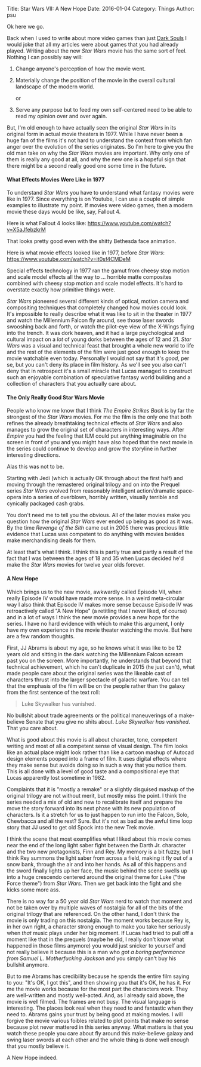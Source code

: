 Title: Star Wars VII: A New Hope
Date: 2016-01-04
Category: Things
Author: psu

Ok here we go.

Back when I used to write about more video games than just <a href="http://mutable-states.com/summer-of-dark-souls.html">Dark Souls</a> I would joke that all my articles were about games that you had already played. Writing about the new *Star Wars* movie has the same sort of feel. Nothing I can possibly say will:

1. Change anyone's perception of how the movie went.

2. Materially change the position of the movie in the overall cultural landscape of the modern world.

	or

3. Serve any purpose but to feed my own self-centered need to be able to read my opinion over and over again.

But, I'm old enough to have actually seen the original *Star Wars* in its original form in actual movie theaters in 1977. While I have never been a huge fan of the films it's not hard to understand the context from which fan anger over the evolution of the series originates. So I'm here to give you the old man take on why the *Star Wars* movies are important. Why only one of them is really any good at all, and why the new one is a hopeful sign that there might be a second really good one some time in the future.

#### What Effects Movies Were Like in 1977

To understand *Star Wars* you have to understand what fantasy movies were like in 1977. Since everything is on Youtube, I can use a couple of simple examples to illustrate my point. If movies were video games, then a modern movie these days would be like, say, Fallout 4.

Here is what Fallout 4 looks like: <a href="https://www.youtube.com/watch?v=X5aJfebzkrM">https://www.youtube.com/watch?v=X5aJfebzkrM</a>

That looks pretty good even with the shitty Bethesda face animation.

Here is what movie effects looked like in 1977, before *Star Wars*: <a href="https://www.youtube.com/watch?v=it0sf4CMDeM">https://www.youtube.com/watch?v=it0sf4CMDeM</a>

Special effects technology in 1977 ran the gamut from cheesy stop motion and scale model effects all the way to ... horrible matte composites combined with cheesy stop motion and scale model effects. It's hard to overstate exactly how primitive things were.

*Star Wars* pioneered several different kinds of optical, motion camera and compositing techniques that completely changed how movies could look. It's impossible to really describe what it was like to sit in the theater in 1977 and watch the Millennium Falcon fly around, see those laser swords swooshing back and forth, or watch the pilot-eye view of the X-Wings flying into the trench. It was dork heaven, and it had a large psychological and cultural impact on a *lot* of young dorks between the ages of 12 and 21. *Star Wars* was a visual and technical feast that brought a whole new world to life and the rest of the elements of the film were just good enough to keep the movie watchable even today. Personally I would not say that it's *good*, per se, but you can't deny its place in film history. As we'll see you also can't deny that in retrospect it's a small miracle that Lucas managed to construct such an enjoyable combination of speculative fantasy world building and a collection of characters that you actually care about.

#### The Only Really Good Star Wars Movie

People who know me know that I think *The Empire Strikes Back* is by far the strongest of the *Star Wars* movies. For me the film is the only one that both refines the already breathtaking technical effects of *Star Wars* and also manages to grow the original set of characters in interesting ways. After *Empire* you had the feeling that ILM could put anything imaginable on the screen in front of you and you might have also hoped that the next movie in the series could continue to develop and grow the storyline in further interesting directions.

Alas this was not to be.

Starting with Jedi (which is actually OK through about the first half) and moving through the remastered original trilogy and on into the Prequel series *Star Wars* evolved from reasonably intelligent action/dramatic space-opera into a series of overblown, horribly written, visually terrible and cynically packaged cash grabs. 

You don't need me to tell you the obvious. All of the later movies make you question how the original *Star Wars* ever ended up being as good as it was. By the time *Revenge of the Sith* came out in 2005 there was precious little evidence that Lucas was competent to do anything with movies besides make merchandising deals for them. 

At least that's what I think. I think this is partly true and partly a result of the fact that I was between the ages of 18 and 35 when Lucas decided he'd make the *Star Wars* movies for twelve year olds forever.

#### A New Hope

Which brings us to the new movie, awkwardly called Episode VII, when really Episode IV would have made more sense. In a weird meta-circular way I also think that Episode IV makes more sense because Episode IV was retroactively called "A New Hope" (a retitling that I never liked, of course) and in a lot of ways I think the new movie provides a new hope for the series. I have no hard evidence with which to make this argument, I only have my own experience in the movie theater watching the movie. But here are a few random thoughts.

First, JJ Abrams is about my age, so he knows what it was like to be 12 years old and sitting in the dark watching the Millennium Falcon scream past you on the screen. More importantly, he understands that beyond that technical achievement, which he can't duplicate in 2015 (he just can't), what made people care about the original series was the likeable cast of characters thrust into the larger spectacle of galactic warfare. You can tell that the emphasis of the film will be on the people rather than the galaxy from the first sentence of the text roll:

> Luke Skywalker has vanished.

No bullshit about trade agreements or the political maneuverings of a make-believe Senate that you give no shits about. *Luke Skywalker has vanished*. That you care about.

What is good about this movie is all about character, tone, competent writing and most of all a competent sense of visual design. The film looks like an actual place might look rather than like a cartoon mashup of Autocad design elements pooped into a frame of film. It uses digital effects where they make sense but avoids doing so in such a way that you notice them. This is all done with a level of good taste and a compositional eye that Lucas apparently lost sometime in 1982.

Complaints that it is "mostly a remake" or a slightly disguised mashup of the original trilogy are not without merit, but mostly miss the point. I think the series needed a mix of old and new to recalibrate itself and prepare the move the story forward into its next phase with its new population of characters. Is it a stretch for us to just happen to run into the Falcon, Solo, Chewbacca and all the rest? Sure. But it's not as bad as the awful time loop story that JJ used to get old Spock into the new Trek movie.

I think the scene that most exemplifies what I liked about this movie comes near the end of the long light saber fight between the Darth Jr. character and the two new protagonists, Finn and Rey. My memory is a bit fuzzy, but I think Rey summons the light saber from across a field, making it fly out of a snow bank, through the air and into her hands. As all of this happens and the sword finally lights up her face, the music behind the scene swells up into a huge crescendo centered around the original theme for Luke ("the Force theme") from *Star Wars*. Then we get back into the fight and she kicks some more ass.

There is no way for a 50 year old *Star Wars* nerd to watch that moment and not be taken over by multiple waves of nostalgia for all of the bits of the original trilogy that are referenced. On the other hand, I don't think the movie is only trading on this nostalgia. The moment works because Rey is, in her own right, a character strong enough to make you take her seriously when *that* music plays under her big moment. If Lucas had tried to pull off a moment like that in the prequels (maybe he did, I really don't know what happened in those films anymore) you would just snicker to yourself and not really believe it because this is a man who *got a boring performance from Samuel L. Motherfucking Jackson* and you simply can't buy his bullshit anymore.

But to me Abrams has credibility because he spends the entire film saying to you: "It's OK, I got this", and then showing you that it's OK, he has it. For me the movie works because for the most part the characters work. They are well-written and mostly well-acted. And, as I already said above, the movie is well filmed. The frames are not busy. The visual language is interesting. The places look real when they need to and fantastic when they need to. Abrams gains your trust by being good at making movies. I will forgive the movie various foibles related to plot points that make no sense because plot never mattered in this series anyway. What matters is that you watch these people you care about fly around this make-believe galaxy and swing laser swords at each other and the whole thing is done well enough that you mostly believe it.

A New Hope indeed.
